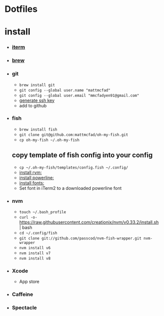 # Dotfiles

# install

- ### [iterm](https://www.iterm2.com/downloads.html)
- ### [brew](https://brew.sh/)
- ### git 
    - `brew install git`
    - `git config --global user.name "mattmcfad"`
    - `git config --global user.email "mmcfadyen91@gmail.com"`
    - [generate ssh key](https://help.github.com/articles/generating-a-new-ssh-key-and-adding-it-to-the-ssh-agent/)
    - add to github
- ### fish
    - `brew install fish`
    - `git clone git@github.com:mattmcfad/oh-my-fish.git`
    - `cp oh-my-fish ~/.oh-my-fish`
    ## copy template of fish config into your config
    - `cp ~/.oh-my-fish/templates/config.fish ~/.config/`
    - [install rvm:](https://rvm.io/rvm/install)
    - [install powerline:](https://powerline.readthedocs.org/en/master/installation/osx.html)
    - [install fonts:](https://github.com/powerline/fonts)
    - Set font in iTerm2 to a downloaded powerline font


- ### nvm
    - `touch ~/.bash_profile`
    - `curl -o- `https://raw.githubusercontent.com/creationix/nvm/v0.33.2/install.sh | bash
    - `cd ~/.config/fish`
    - `git clone git://github.com/passcod/nvm-fish-wrapper.git nvm-wrapper`
    - `nvm install v6`
    - `nvm install v7`
    - `nvm install v8`

- ### Xcode
    - App store

- ### Caffeine
- ### Spectacle